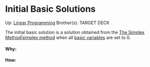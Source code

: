 # Initial Basic Solutions

Up: [Linear Programming](linear_programming)
Brother(s):
TARGET DECK

The initial basic solution is a solution obtained from the [The Simplex Method|simplex method](the_simplex_method|simplex_method) when all [basic variables](basic_variables) are set to 0.



































#### Why:
#### How:









